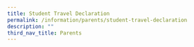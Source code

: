 ```yaml
---
title: Student Travel Declaration
permalink: /information/parents/student-travel-declaration
description: ""
third_nav_title: Parents
---
```

